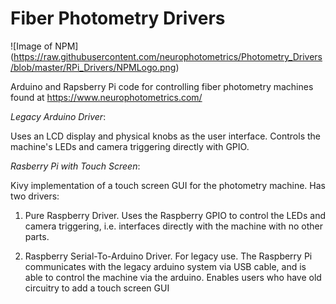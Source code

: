 # Fiber Photometry Drivers

![Image of NPM] (https://raw.githubusercontent.com/neurophotometrics/Photometry_Drivers/blob/master/RPi_Drivers/NPMLogo.png)

Arduino and Rapsberry Pi code for controlling fiber photometry machines found at 
https://www.neurophotometrics.com/


*Legacy Arduino Driver*:

Uses an LCD display and physical knobs as the user interface. Controls the machine's LEDs and 
camera triggering directly with GPIO. 



*Rasberry Pi with Touch Screen*:

Kivy implementation of a touch screen GUI for the photometry machine. Has two drivers:

1. Pure Raspberry Driver. Uses the Raspberry GPIO to control the LEDs and camera triggering, i.e. interfaces
directly with the machine with no other parts. 

2. Raspberry Serial-To-Arduino Driver. For legacy use. The Raspberry Pi communicates with the legacy arduino 
system via USB cable, and is able to control the machine via the arduino. Enables users who have old circuitry 
to add a touch screen GUI 
